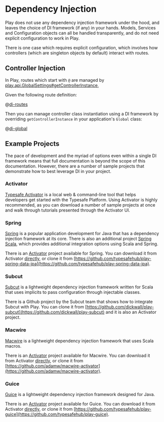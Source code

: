 # Dependency Injection

Play does not use any dependency injection framework under the hood, and leaves the choice of DI framework (if any) in your hands.  Models, Services and Configuration objects can all be handled transparently, and do not need explicit configuration to work in Play.

There is one case which requires explicit configuration, which involves how controllers (which are singleton objects by default) interact with routes.

## Controller Injection

In Play, routes which start with `@` are managed by [play.api.GlobalSettings#getControllerInstance](api/scala/index.html#play.api.GlobalSettings),

Given the following route definition:

@[di-routes](code/scalaguide.advanced.dependencyinjection.routes)

Then you can manage controller class instantiation using a DI framework by overriding `getControllerInstance` in your application's `Global` class:

@[di-global](code/ControllerInjection.scala)

## Example Projects

The pace of development and the myriad of options even within a single DI framework means that full documentation is beyond the scope of this documentation.  However, there are a number of sample projects that demonstrate how to best leverage DI in your project.

### Activator

[Typesafe Activator](http://www.typesafe.com/activator) is a local web & command-line tool that helps developers get started with the Typesafe Platform.  Using Activator is highly recommended, as you can download a number of sample projects at once and walk through tutorials presented through the Activator UI.

### Spring

[Spring](http://www.springsource.org/) is a popular application development for Java that has a dependency injection framework at its core.  There is also an additional project [Spring Scala](https://github.com/SpringSource/spring-scala), which provides additional integration options using Scala and Spring.

There is an [Activator](http://www.typesafe.com/activator) project available for Spring.  You can download it from Activator [directly](http://typesafe.com/activator/template/play-spring), or clone it from [https://github.com/typesafehub/play-spring-data-jpa](https://github.com/typesafehub/play-spring-data-jpa).

### Subcut

[Subcut](https://github.com/dickwall/subcut/blob/master/GettingStarted.md) is a lightweight dependency injection framework written for Scala that uses implicits to pass configuration through injectable classes.

There is a Github project by the Subcut team that shows how to integrate Subcut with Play.  You can clone it from [https://github.com/dickwall/play-subcut](https://github.com/dickwall/play-subcut) and it is also an Activator project.

### Macwire

[Macwire](https://github.com/adamw/macwire) is a lightweight dependency injection framework that uses Scala macros.

There is an [Activator](http://www.typesafe.com/activator) project available for Macwire.  You can download it from Activator [directly](http://typesafe.com/activator/template/macwire-activator), or clone it from [https://github.com/adamw/macwire-activator](https://github.com/adamw/macwire-activator).

### Guice

[Guice](https://code.google.com/p/google-guice/) is a lightweight dependency injection framework designed for Java.

There is an [Activator](http://www.typesafe.com/activator) project available for Guice.  You can download it from Activator [directly](http://typesafe.com/activator/template/macwire-activator), or clone it from [https://github.com/typesafehub/play-guice](https://github.com/typesafehub/play-guice).